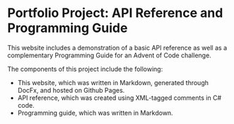 # Portfolio Project: API Reference and Programming Guide

This website includes a demonstration of a basic API reference as well as a complementary Programming Guide for an Advent of Code challenge.

The components of this project include the following:
- This website, which was written in Markdown, generated through DocFx, and hosted on Github Pages.
- API reference, which was created using XML-tagged comments in C# code.
- Programming guide, which was written in Markdown.

